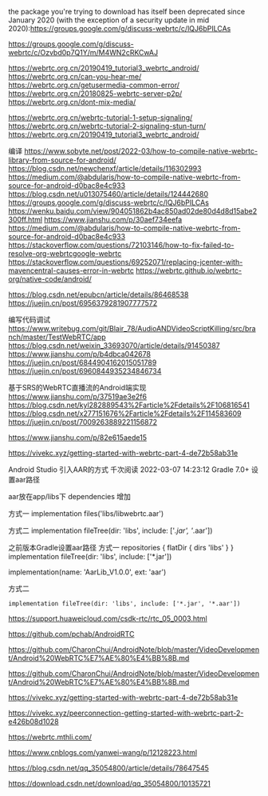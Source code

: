 

the package you're trying to download has itself been deprecated since January 2020 (with the exception of a security update in mid 2020):https://groups.google.com/g/discuss-webrtc/c/lQJ6bPILCAs

https://groups.google.com/g/discuss-webrtc/c/Ozvbd0p7Q1Y/m/M4WN2cRKCwAJ

https://webrtc.org.cn/20190419_tutorial3_webrtc_android/
https://webrtc.org.cn/can-you-hear-me/
https://webrtc.org.cn/getusermedia-common-error/
https://webrtc.org.cn/20180825-webrtc-server-p2p/
https://webrtc.org.cn/dont-mix-media/

https://webrtc.org.cn/webrtc-tutorial-1-setup-signaling/
https://webrtc.org.cn/webrtc-tutorial-2-signaling-stun-turn/
https://webrtc.org.cn/20190419_tutorial3_webrtc_android/



编译
https://www.sobyte.net/post/2022-03/how-to-compile-native-webrtc-library-from-source-for-android/
https://blog.csdn.net/newchenxf/article/details/116302993
https://medium.com/@abdularis/how-to-compile-native-webrtc-from-source-for-android-d0bac8e4c933
https://blog.csdn.net/u013075460/article/details/124442680
https://groups.google.com/g/discuss-webrtc/c/lQJ6bPILCAs
https://wenku.baidu.com/view/904051862b4ac850ad02de80d4d8d15abe2300ff.html
https://www.jianshu.com/p/30aef734eefa
https://medium.com/@abdularis/how-to-compile-native-webrtc-from-source-for-android-d0bac8e4c933
https://stackoverflow.com/questions/72103146/how-to-fix-failed-to-resolve-org-webrtcgoogle-webrtc
https://stackoverflow.com/questions/69252071/replacing-jcenter-with-mavencentral-causes-error-in-webrtc
https://webrtc.github.io/webrtc-org/native-code/android/

https://blog.csdn.net/epubcn/article/details/86468538
https://juejin.cn/post/6956379281907777572

编写代码调试
https://www.writebug.com/git/Blair_78/AudioANDVideoScriptKilling/src/branch/master/TestWebRTC/app
https://blog.csdn.net/weixin_33693070/article/details/91450387
https://www.jianshu.com/p/b4dbca042678
https://juejin.cn/post/6844904162015051789
https://juejin.cn/post/6960844935234846734


基于SRS的WebRTC直播流的Android端实现
https://www.jianshu.com/p/37519ae3e2f6
https://blog.csdn.net/kyl282889543%2Farticle%2Fdetails%2F106816541
https://blog.csdn.net/x277151676%2Farticle%2Fdetails%2F114583609
https://juejin.cn/post/7009263889221156872

https://www.jianshu.com/p/82e615aede15



https://vivekc.xyz/getting-started-with-webrtc-part-4-de72b58ab31e



Android Studio 引入AAR的方式
千次阅读
2022-03-07 14:23:12
Gradle 7.0+ 设置aar路径

aar放在app/libs下
dependencies 增加

方式一
    implementation files('libs/libwebrtc.aar')

方式二
    implementation fileTree(dir: 'libs', include: ['*.jar', '*.aar'])


之前版本Gradle设置aar路径
方式一
repositories {
    flatDir {
        dirs 'libs'
    }
}
implementation fileTree(dir: 'libs', include: ['*.jar'])

implementation(name: 'AarLib_V1.0.0', ext: 'aar')

方式二

    implementation fileTree(dir: 'libs', include: ['*.jar', '*.aar'])

https://support.huaweicloud.com/csdk-rtc/rtc_05_0003.html

https://github.com/pchab/AndroidRTC

https://github.com/CharonChui/AndroidNote/blob/master/VideoDevelopment/Android%20WebRTC%E7%AE%80%E4%BB%8B.md

https://github.com/CharonChui/AndroidNote/blob/master/VideoDevelopment/Android%20WebRTC%E7%AE%80%E4%BB%8B.md

https://vivekc.xyz/getting-started-with-webrtc-part-4-de72b58ab31e

https://vivekc.xyz/peerconnection-getting-started-with-webrtc-part-2-e426b08d1028

https://webrtc.mthli.com/

https://www.cnblogs.com/yanwei-wang/p/12128223.html

https://blog.csdn.net/qq_35054800/article/details/78647545

https://download.csdn.net/download/qq_35054800/10135721

